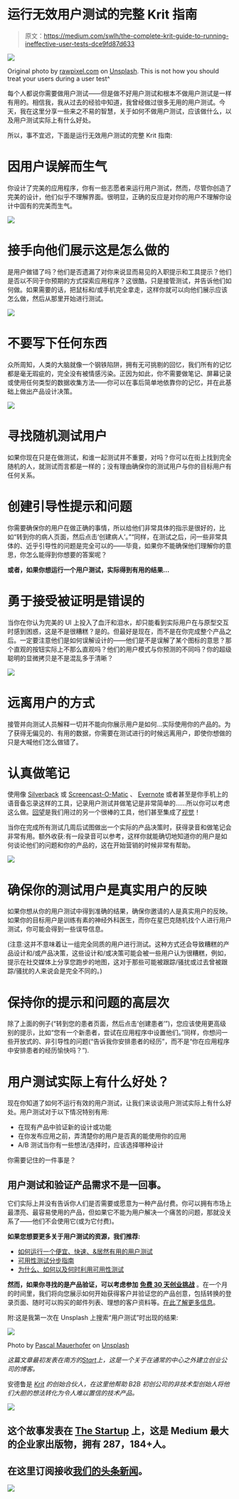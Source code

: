 # 运行无效用户测试的完整 Krit 指南

> 原文：<https://medium.com/swlh/the-complete-krit-guide-to-running-ineffective-user-tests-dce9fd87d633>

![](img/400c8942808f13e3289f9253e8cf9228.png)

Original photo by [rawpixel.com](https://unsplash.com/photos/Bs8pjXQe7k4?utm_source=unsplash&utm_medium=referral&utm_content=creditCopyText) on [Unsplash](https://unsplash.com/?utm_source=unsplash&utm_medium=referral&utm_content=creditCopyText). This is not how you should treat your users during a user test^

每个人都说你需要做用户测试——但是做不好用户测试和根本不做用户测试是一样有用的。相信我，我从过去的经验中知道，我曾经做过很多无用的用户测试。今天，我在这里分享一些来之不易的智慧，关于如何不做用户测试，应该做什么，以及用户测试实际上有什么好处。

所以，事不宜迟，下面是运行无效用户测试的完整 Krit 指南:

# 因用户误解而生气

你设计了完美的应用程序，你有一些志愿者来运行用户测试，然而，尽管你创造了完美的设计，他们似乎不理解界面。很明显，正确的反应是对你的用户不理解你设计中固有的完美而生气。

![](img/e8d2dfecf351984afd2edad1bbf2a8ad.png)

# 接手向他们展示这是怎么做的

是用户做错了吗？他们是否遗漏了对你来说显而易见的入职提示和工具提示？他们是否以不同于你预期的方式探索应用程序？这很酷，只是接管测试，并告诉他们如何做。如果需要的话，把鼠标和/或手机完全拿走，这样你就可以向他们展示应该怎么做，然后从那里开始进行测试。

![](img/c895f60809bcfba95b17c71954aba595.png)

# 不要写下任何东西

众所周知，人类的大脑就像一个钢铁陷阱，拥有无可挑剔的回忆，我们所有的记忆都是毫无瑕疵的，完全没有被情感污染。正因为如此，你不需要做笔记、屏幕记录或使用任何类型的数据收集方法——你可以在事后简单地依靠你的记忆，并在此基础上做出产品设计决策。

![](img/886682426705c8f9eb44f0cbe9eb564c.png)

# 寻找随机测试用户

如果你现在只是在做测试，和谁一起测试并不重要，对吗？你可以在街上找到完全随机的人，就测试而言都是一样的；没有理由确保你的测试用户与你的目标用户有任何关系。

# 创建引导性提示和问题

你需要确保你的用户在做正确的事情，所以给他们非常具体的指示是很好的，比如“转到你的病人页面，然后点击‘创建病人’。”“同样，在测试之后，问一些非常具体的、近乎引导性的问题是完全可以的——毕竟，如果你不能确保他们理解你的意思，你怎么能得到你想要的答案呢？

**或者，如果你想运行一个用户测试，实际得到有用的结果…**

# 勇于接受被证明是错误的

当你在你认为完美的 UI 上投入了血汗和泪水，却只能看到实际用户在与原型交互时感到困惑，这是不是很糟糕？是的。但最好是现在，而不是在你完成整个产品之后。一定要注意他们是如何误解设计的——他们是不是误解了某个图标的意思？那个直观的按钮实际上不那么直观吗？他们的用户模式与你预测的不同吗？你的超级聪明的显微拷贝是不是混乱多于清晰？

![](img/452777911fd9eb7aad0335eee2714f72.png)

# 远离用户的方式

接管并向测试人员解释一切并不能向你展示用户是如何…实际使用你的产品的。为了获得无偏见的、有用的数据，你需要在测试进行的时候远离用户，即使你想做的只是大喊他们怎么做错了。

# 认真做笔记

使用像 [Silverback](https://silverbackapp.com/) 或 [Screencast-O-Matic](https://screencast-o-matic.com/) 、 [Evernote](https://evernote.com/) 或者甚至是你手机上的语音备忘录这样的工具，记录用户测试并做笔记是非常简单的……所以你可以考虑这么做。[回望](https://lookback.io/)是我们用过的另一个很棒的工具，他们甚至集成了[视觉](https://www.invisionapp.com/)！

当你在完成所有测试几周后试图做出一个实际的产品决策时，获得录音和做笔记会非常有用。额外收获:有一段录音可以参考，这样你就能确切地知道你的用户是如何谈论他们的问题和你的产品的，这在开始营销的时候非常有帮助。

![](img/71d06e71a469608201a79df4688ff44d.png)

# 确保你的测试用户是真实用户的反映

如果你想从你的用户测试中得到准确的结果，确保你邀请的人是真实用户的反映。如果你的目标用户是训练有素的神经外科医生，而你在星巴克随机找个人进行用户测试，你可能会得到一些误导信息。

(注意:这并不意味着让一组完全同质的用户进行测试。这种方式还会导致糟糕的产品设计和/或产品决策，这些设计和/或决策可能会被一些用户认为很糟糕，例如，提示在社交媒体上分享您跑步的地图，这对于那些可能被跟踪/骚扰或过去曾被跟踪/骚扰的人来说会是完全不同的。)

# 保持你的提示和问题的高层次

除了上面的例子(“转到您的患者页面，然后点击‘创建患者’”)，您应该使用更高级别的提示，比如“您有一个新患者，尝试在应用程序中设置他们。”同样，你想问一些开放式的、非引导性的问题(“告诉我你安排患者的经历”，而不是“你在应用程序中安排患者的经历愉快吗？”).

# 用户测试实际上有什么好处？

现在你知道了如何不运行有效的用户测试，让我们来谈谈用户测试实际上有什么好处。用户测试对于以下情况特别有用:

*   在现有产品中验证新的设计或功能
*   在你发布应用之前，弄清楚你的用户是否真的能使用你的应用
*   A/B 测试当你有一些想法/选择时，应该选择哪种设计

你需要记住的一件事是？

## 用户测试和验证产品需求不是一回事。

它们实际上并没有告诉你人们是否需要或愿意为一种产品付费。你可以拥有市场上最漂亮、最容易使用的产品，但如果它不能为用户解决一个痛苦的问题，那就没关系了——他们不会使用它(或为它付费)。

**如果您想要更多关于用户测试的资源，我们推荐:**

*   [如何运行一个便宜、快速、&居然有用的用户测试](/@jhreha/how-to-run-a-quick-effective-user-test-for-25-or-less-bc2cf3706787)
*   [可用性测试分步指南](http://www.uxsisters.com/usability-testing-guide)
*   [为什么、如何以及何时利用可用性测试](https://www.shopify.com/partners/blog/108023878-why-how-and-when-to-utilize-usability-testing)

**然而，如果你寻找的是产品验证，可以考虑参加** [**免费 30 天创业挑战**](https://builtbykrit.com/courses/30-day-startup-challenge) 。在一个月的时间里，我们将向您展示如何开始获得客户并验证您的产品创意，包括转换的登录页面、随时可以购买的邮件列表、理想的客户资料等。[在此了解更多信息](https://builtbykrit.com/courses/30-day-startup-challenge)。

附:这是我第一次在 Unsplash 上搜索“用户测试”时出现的结果:

![](img/9d3b47a0fd4d21869f29c769735d2f58.png)

Photo by [Pascal Mauerhofer](https://unsplash.com/photos/DDXpun_CQR0?utm_source=unsplash&utm_medium=referral&utm_content=creditCopyText) on [Unsplash](https://unsplash.com/?utm_source=unsplash&utm_medium=referral&utm_content=creditCopyText)

*这篇文章最初发表在南方的*[*Start*](https://builtbykrit.com/blog/the-complete-krit-guide-to-running-ineffective-user-tests)*上，这是一个关于在通常的中心之外建立创业公司的博客。*

安德鲁是 [*Krit*](https://builtbykrit.com/?ref=Medium) *的创始合伙人，在这里他帮助 B2B 初创公司的非技术型创始人将他们大胆的想法转化为令人难以置信的技术产品。*

![](img/731acf26f5d44fdc58d99a6388fe935d.png)

## 这个故事发表在 [The Startup](https://medium.com/swlh) 上，这是 Medium 最大的企业家出版物，拥有 287，184+人。

## 在这里订阅接收[我们的头条新闻](http://growthsupply.com/the-startup-newsletter/)。

![](img/731acf26f5d44fdc58d99a6388fe935d.png)